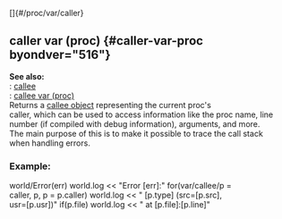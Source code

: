 []{#/proc/var/caller}    
## caller var (proc) {#caller-var-proc byondver="516"}    
**See also:**    
:   [callee](/ref/callee)    
:   [callee var (proc)](/ref/proc/var/callee)    
Returns a [callee object](/ref/callee) representing the current proc\'s    
caller, which can be used to access information like the proc name, line    
number (if compiled with debug information), arguments, and more.    
The main purpose of this is to make it possible to trace the call stack    
when handling errors.    
### Example:    
world/Error(err) world.log \<\< \"Error \[err\]:\" for(var/callee/p =    
caller, p, p = p.caller) world.log \<\< \" \[p.type\] (src=\[p.src\],    
usr=\[p.usr\])\" if(p.file) world.log \<\< \" at \[p.file\]:\[p.line\]\"  